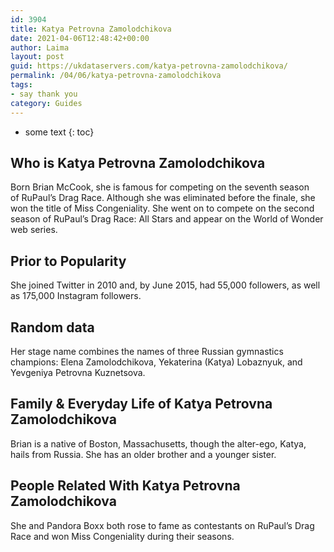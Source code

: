 ```yaml
---
id: 3904
title: Katya Petrovna Zamolodchikova
date: 2021-04-06T12:48:42+00:00
author: Laima
layout: post
guid: https://ukdataservers.com/katya-petrovna-zamolodchikova/
permalink: /04/06/katya-petrovna-zamolodchikova
tags:
- say thank you
category: Guides
---
```


* some text
{: toc}


## Who is Katya Petrovna Zamolodchikova
                  
                  
                  
Born Brian McCook, she is famous for competing on the seventh season of RuPaul&#8217;s Drag Race. Although she was eliminated before the finale, she won the title of Miss Congeniality. She went on to compete on the second season of RuPaul&#8217;s Drag Race: All Stars and appear on the World of Wonder web series.
                  
              
            
              
            
                
                
                
## Prior to Popularity
                  
                  
                  
She joined Twitter in 2010 and, by June 2015, had 55,000 followers, as well as 175,000 Instagram followers.
                  
              
            
              
            
                
                
                
## Random data
                  
                  
                  
Her stage name combines the names of three Russian gymnastics champions: Elena Zamolodchikova, Yekaterina (Katya) Lobaznyuk, and Yevgeniya Petrovna Kuznetsova.
                  
              
            
              
            
                
                
                
## Family & Everyday Life of Katya Petrovna Zamolodchikova
                  
                  
                  
Brian is a native of Boston, Massachusetts, though the alter-ego, Katya, hails from Russia. She has an older brother and a younger sister.
                  
              
            
              
            
                
                
                
## People Related With Katya Petrovna Zamolodchikova
                  
                  
                  
She and Pandora Boxx both rose to fame as contestants on RuPaul&#8217;s Drag Race and won Miss Congeniality during their seasons.
                  
              
            
              
            
                
              
            
              
              
            
            
              
            
          
          
          